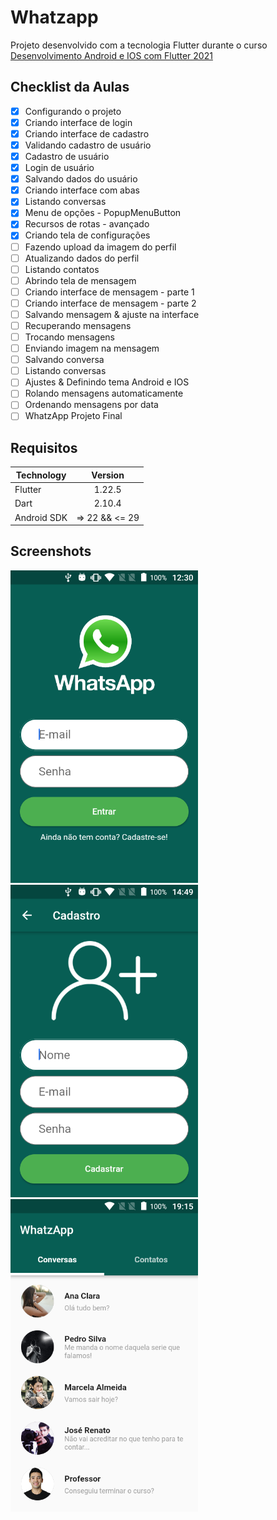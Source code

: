 # Whatzapp

Projeto desenvolvido com a tecnologia Flutter durante o curso [Desenvolvimento Android e IOS com Flutter 2021](https://www.udemy.com/course/desenvolvimento-android-e-ios-com-flutter)

## Checklist da Aulas

- [x] Configurando o projeto
- [x] Criando interface de login
- [x] Criando interface de cadastro
- [x] Validando cadastro de usuário
- [x] Cadastro de usuário
- [x] Login de usuário
- [x] Salvando dados do usuário
- [x] Criando interface com abas
- [x] Listando conversas
- [x] Menu de opções - PopupMenuButton
- [x] Recursos de rotas - avançado
- [x] Criando tela de configurações
- [ ] Fazendo upload da imagem do perfil
- [ ] Atualizando dados do perfil
- [ ] Listando contatos
- [ ] Abrindo tela de mensagem
- [ ] Criando interface de mensagem - parte 1
- [ ] Criando interface de mensagem - parte 2
- [ ] Salvando mensagem & ajuste na interface
- [ ] Recuperando mensagens
- [ ] Trocando mensagens
- [ ] Enviando imagem na mensagem
- [ ] Salvando conversa
- [ ] Listando conversas
- [ ] Ajustes & Definindo tema Android e IOS
- [ ] Rolando mensagens automaticamente
- [ ] Ordenando mensagens por data
- [ ] WhatzApp Projeto Final

## Requisitos

|Technology|Version|
|----------|:----:|
|Flutter|1.22.5|
|Dart|2.10.4|
|Android SDK|=> 22 && <= 29|

## Screenshots

<img src="./docs/screenshots/01.png" alt="Tela de Login" width="300">

<img src="./docs/screenshots/02.png" alt="Tela de Cadastro" width="300">

<img src="./docs/screenshots/03.png" alt="Lista de Conversas" width="300">
